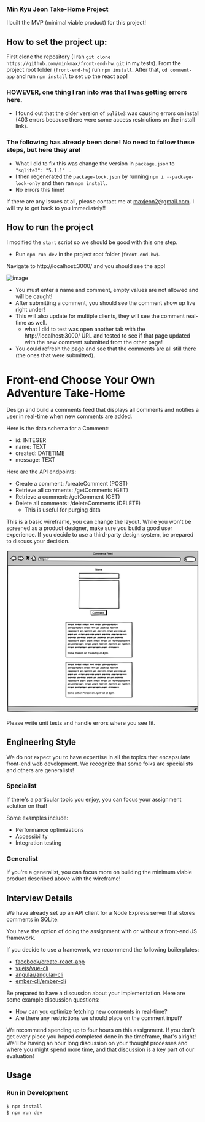 ### Min Kyu Jeon Take-Home Project

I built the MVP (minimal viable product) for this project! 

## How to set the project up:
First clone the repository (I ran `git clone https://github.com/minkmax/front-end-hw.git` in my tests). 
From the project root folder (`front-end-hw`) run `npm install`. 
After that, `cd comment-app` and run `npm install` to set up the react app!
### HOWEVER, one thing I ran into was that I was getting errors here. 
- I found out that the older version of `sqlite3` was causing errors on install (403 errors because there were some access restrictions on the install link). 
### The following has already been done! No need to follow these steps, but here they are! 
- What I did to fix this was change the version in `package.json` to `"sqlite3": "5.1.1" ` . 
- I then regenerated the `package-lock.json` by running `npm i --package-lock-only` and then ran `npm install`.
- No errors this time!

If there are any issues at all, please contact me at maxjeon2@gmail.com. I will try to get back to you immediately!!

## How to run the project
I modified the `start` script so we should be good with this one step.
- Run `npm run dev` in the project root folder (`front-end-hw`). 

Navigate to http://localhost:3000/ and you should see the app! 

<img width="818" alt="image" src="https://user-images.githubusercontent.com/108198395/193167561-a0c35bb5-0cff-4291-a5d7-4a35a4b083dc.png">

- You must enter a name and comment, empty values are not allowed and will be caught! 
- After submitting a comment, you should see the comment show up live right under! 
- This will also update for multiple clients, they will see the comment real-time as well. 
   - what I did to test was open another tab with the http://localhost:3000/ URL and tested to see if that page updated with the new comment submitted from the other page! 
- You could refresh the page and see that the comments are all still there (the ones that were submitted). 

# Front-end Choose Your Own Adventure Take-Home

Design and build a comments feed that displays all comments and notifies a user in real-time when new comments are added.

Here is the data schema for a Comment:
* id: INTEGER
* name: TEXT
* created: DATETIME
* message: TEXT

Here are the API endpoints:
* Create a comment: /createComment (POST)
* Retrieve all comments: /getComments (GET)
* Retrieve a comment: /getComment (GET)
* Delete all comments: /deleteComments (DELETE)
  * This is useful for purging data

This is a basic wireframe, you can change the layout. While you won't be screened as a product designer, make sure you build a good user experience. If you decide to use a third-party design system, be prepared to discuss your decision.

![Basic wireframe](wireframe.png)

Please write unit tests and handle errors where you see fit.

## Engineering Style

We do not expect you to have expertise in all the topics that encapsulate front-end web development. We recognize that some folks are specialists and others are generalists!

### Specialist

If there's a particular topic you enjoy, you can focus your assignment solution on that!

Some examples include:
* Performance optimizations
* Accessibility
* Integration testing

### Generalist

If you're a generalist, you can focus more on building the minimum viable product described above with the wireframe!

## Interview Details

We have already set up an API client for a Node Express server that stores comments in SQLite.

You have the option of doing the assignment with or without a front-end JS framework.

If you decide to use a framework, we recommend the following boilerplates:
* [facebook/create-react-app](https://github.com/facebook/create-react-app)
* [vuejs/vue-cli](https://github.com/vuejs/vue-cli)
* [angular/angular-cli](https://github.com/angular/angular-cli)
* [ember-cli/ember-cli](https://github.com/ember-cli/ember-cli)

Be prepared to have a discussion about your implementation. Here are some example discussion questions:
* How can you optimize fetching new comments in real-time?
* Are there any restrictions we should place on the comment input?

We recommend spending up to four hours on this assignment. If you don't get every piece you hoped completed done in the timeframe, that's alright! We'll be having an hour long discussion on your thought processes and where you might spend more time, and that discussion is a key part of our evaluation!

## Usage

### Run in Development

```
$ npm install
$ npm run dev
```
